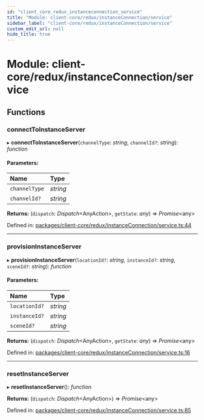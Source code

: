 ```yaml
---
id: "client_core_redux_instanceconnection_service"
title: "Module: client-core/redux/instanceConnection/service"
sidebar_label: "client-core/redux/instanceConnection/service"
custom_edit_url: null
hide_title: true
---
```


# Module: client-core/redux/instanceConnection/service

## Functions

### connectToInstanceServer

▸ **connectToInstanceServer**(`channelType`: *string*, `channelId?`: *string*): *function*

#### Parameters:

Name | Type |
:------ | :------ |
`channelType` | *string* |
`channelId?` | *string* |

**Returns:** (`dispatch`: *Dispatch*<AnyAction\>, `getState`: *any*) => *Promise*<any\>

Defined in: [packages/client-core/redux/instanceConnection/service.ts:44](https://github.com/xr3ngine/xr3ngine/blob/5a0f83ed8/packages/client-core/redux/instanceConnection/service.ts#L44)

___

### provisionInstanceServer

▸ **provisionInstanceServer**(`locationId?`: *string*, `instanceId?`: *string*, `sceneId?`: *string*): *function*

#### Parameters:

Name | Type |
:------ | :------ |
`locationId?` | *string* |
`instanceId?` | *string* |
`sceneId?` | *string* |

**Returns:** (`dispatch`: *Dispatch*<AnyAction\>, `getState`: *any*) => *Promise*<any\>

Defined in: [packages/client-core/redux/instanceConnection/service.ts:16](https://github.com/xr3ngine/xr3ngine/blob/5a0f83ed8/packages/client-core/redux/instanceConnection/service.ts#L16)

___

### resetInstanceServer

▸ **resetInstanceServer**(): *function*

**Returns:** (`dispatch`: *Dispatch*<AnyAction\>) => *Promise*<any\>

Defined in: [packages/client-core/redux/instanceConnection/service.ts:85](https://github.com/xr3ngine/xr3ngine/blob/5a0f83ed8/packages/client-core/redux/instanceConnection/service.ts#L85)
